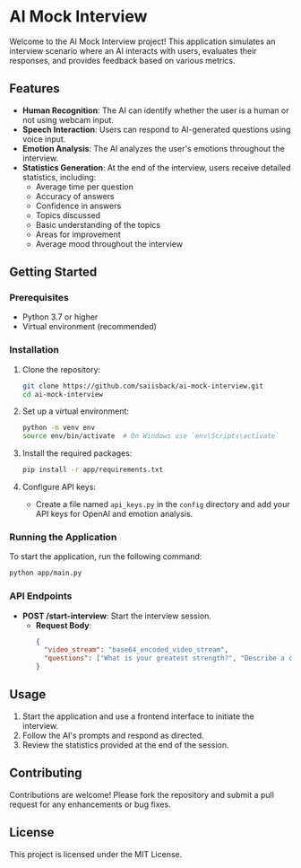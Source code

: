 # AI Mock Interview

Welcome to the AI Mock Interview project! This application simulates an interview scenario where an AI interacts with users, evaluates their responses, and provides feedback based on various metrics.

## Features

- **Human Recognition**: The AI can identify whether the user is a human or not using webcam input.
- **Speech Interaction**: Users can respond to AI-generated questions using voice input.
- **Emotion Analysis**: The AI analyzes the user's emotions throughout the interview.
- **Statistics Generation**: At the end of the interview, users receive detailed statistics, including:
  - Average time per question
  - Accuracy of answers
  - Confidence in answers
  - Topics discussed
  - Basic understanding of the topics
  - Areas for improvement
  - Average mood throughout the interview

## Getting Started

### Prerequisites

- Python 3.7 or higher
- Virtual environment (recommended)

### Installation

1. Clone the repository:
   ```bash
   git clone https://github.com/saiisback/ai-mock-interview.git
   cd ai-mock-interview
   ```

2. Set up a virtual environment:
   ```bash
   python -m venv env
   source env/bin/activate  # On Windows use `env\Scripts\activate`
   ```

3. Install the required packages:
   ```bash
   pip install -r app/requirements.txt
   ```

4. Configure API keys:
   - Create a file named `api_keys.py` in the `config` directory and add your API keys for OpenAI and emotion analysis.

### Running the Application

To start the application, run the following command:
```bash
python app/main.py
```

### API Endpoints

- **POST /start-interview**: Start the interview session.
  - **Request Body**:
    ```json
    {
      "video_stream": "base64_encoded_video_stream",
      "questions": ["What is your greatest strength?", "Describe a challenge you faced."]
    }
    ```

## Usage

1. Start the application and use a frontend interface to initiate the interview.
2. Follow the AI's prompts and respond as directed.
3. Review the statistics provided at the end of the session.

## Contributing

Contributions are welcome! Please fork the repository and submit a pull request for any enhancements or bug fixes.

## License

This project is licensed under the MIT License.
